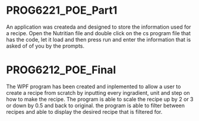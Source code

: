 # PROG6221_POE_Part1
An application was createda and designed to store the information used for a recipe.
Open the Nutritian file and double click on the cs program file that has the code, let it load and then press run and enter the information that is asked of of you by the prompts.
# PROG6212_POE_Final
The WPF program has been created and inplemented to allow a user to create a recipe from scratch by inputting every ingradient, unit and step on how to make the recipe. 
The program is able to scale the recipe up by 2 or 3 or down by 0.5 and back to original.
the program is able to filter between recipes and able to display the desired recipe that is filtered for.

